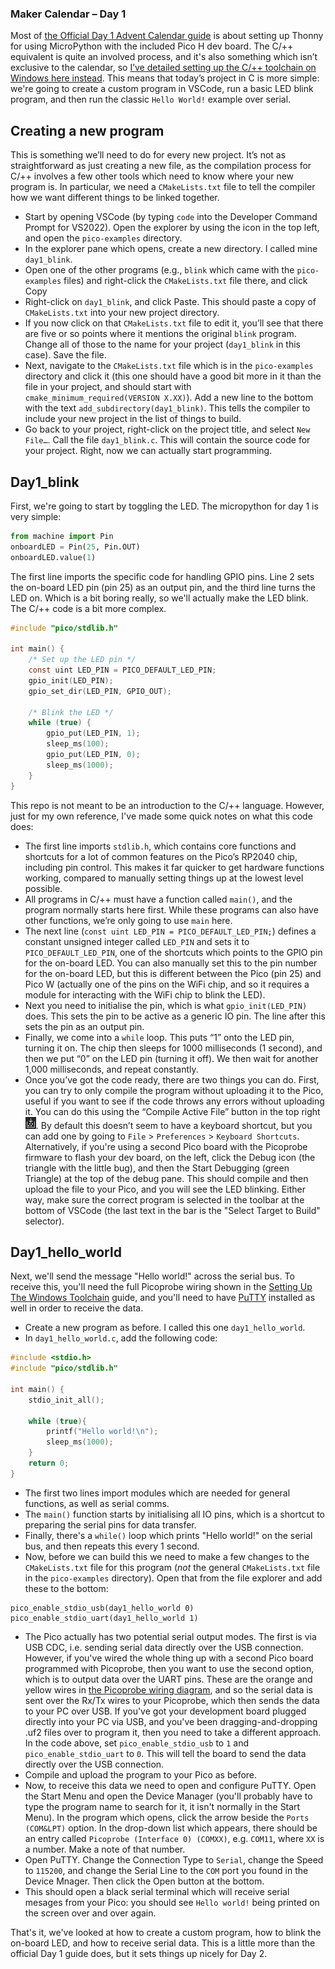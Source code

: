 ### Maker Calendar – Day 1

Most of [the Official Day 1 Advent Calendar guide](https://thepihut.com/blogs/raspberry-pi-tutorials/maker-advent-calendar-day-1-getting-started) is about setting up Thonny for using MicroPython with the included Pico H dev board.  The C/++ equivalent is quite an involved process, and it's also something which isn’t exclusive to the calendar, so [I’ve detailed setting up the C/++ toolchain on Windows here instead](https://github.com/UnfinishedStuff/C-Development-for-Raspberry-Pi-Pico/tree/main/Setting-up-the-Windows-toolchain).  This means that today’s project in C is more simple: we're going to create a custom program in VSCode, run a basic LED blink program, and then run the classic `Hello World!` example over serial.


## Creating a new program
This is something we’ll need to do for every new project.  It’s not as straightforward as just creating a new file, as the compilation process for C/++ involves a few other tools which need to know where your new program is.  In particular, we need a `CMakeLists.txt` file to tell the compiler how we want different things to be linked together.
* Start by opening VSCode (by typing `code` into the Developer Command Prompt for VS2022).  Open the explorer by using the icon in the top left, and open the `pico-examples` directory.
*	In the explorer pane which opens, create a new directory.  I called mine `day1_blink`.
*	Open one of the other programs (e.g., `blink` which came with the `pico-examples` files) and right-click the `CMakeLists.txt` file there, and click Copy
*	Right-click on `day1_blink`, and click Paste.  This should paste a copy of `CMakeLists.txt` into your new project directory.
*	If you now click on that `CMakeLists.txt` file to edit it, you’ll see that there are five or so points where it mentions the original `blink` program.  Change all of those to the name for your project (`day1_blink` in this case).  Save the file.
*	Next, navigate to the `CMakeLists.txt` file which is in the `pico-examples` directory and click it (this one should have a good bit more in it than the file in your project, and should start with `cmake_minimum_required(VERSION X.XX)`).  Add a new line to the bottom with the text `add_subdirectory(day1_blink)`.  This tells the compiler to include your new project in the list of things to build.
*	Go back to your project, right-click on the project title, and select `New File…`.  Call the file `day1_blink.c`.  This will contain the source code for your project.  Right, now we can actually start programming.

## Day1_blink
First, we're going to start by toggling the LED.  The micropython for day 1 is very simple:

```python
from machine import Pin
onboardLED = Pin(25, Pin.OUT)
onboardLED.value(1)
```
The first line imports the specific code for handling GPIO pins.  Line 2 sets the on-board LED pin (pin 25) as an output pin, and the third line turns the LED on.  Which is a bit boring really, so we'll actually make the LED blink.  The C/++ code is a bit more complex.

```C
#include "pico/stdlib.h"

int main() {
    /* Set up the LED pin */
    const uint LED_PIN = PICO_DEFAULT_LED_PIN;
    gpio_init(LED_PIN);
    gpio_set_dir(LED_PIN, GPIO_OUT);
    
    /* Blink the LED */
    while (true) {
        gpio_put(LED_PIN, 1);
        sleep_ms(100);
        gpio_put(LED_PIN, 0);
        sleep_ms(1000);
    }
}
```
This repo is not meant to be an introduction to the C/++ language.  However, just for my own reference, I've made some quick notes on what this code does:
* The first line imports `stdlib.h`, which contains core functions and shortcuts for a lot of common features on the Pico’s RP2040 chip, including pin control.  This makes it far quicker to get hardware functions working, compared to manually setting things up at the lowest level possible.
* All programs in C/++ must have a function called `main()`, and the program normally starts here first.  While these programs can also have other functions, we’re only going to use `main` here.
*	The next line (`const uint LED_PIN = PICO_DEFAULT_LED_PIN;`) defines a constant unsigned integer called `LED_PIN` and sets it to `PICO_DEFAULT_LED_PIN`, one of the shortcuts which points to the GPIO pin for the on-board LED.  You can also manually set this to the pin number for the on-board LED, but this is different between the Pico (pin 25) and Pico W (actually one of the pins on the WiFi chip, and so it requires a module for interacting with the WiFi chip to blink the LED).
*	Next you need to initialise the pin, which is what `gpio_init(LED_PIN)` does.  This sets the pin to be active as a generic IO pin.  The line after this sets the pin as an output pin.
*	Finally, we come into a `while` loop.  This puts “1” onto the LED pin, turning it on.  The chip then sleeps for 1000 milliseconds (1 second), and then we put “0” on the LED pin (turning it off).  We then wait for another 1,000 milliseconds, and repeat constantly.
*	Once you’ve got the code ready, there are two things you can do.  First, you can try to only compile the program without uploading it to the Pico, useful if you want to see if the code throws any errors without uploading it.  You can do this using the “Compile Active File” button in the top right ![Compile Active File Icon](https://raw.githubusercontent.com/UnfinishedStuff/C-Development-for-Raspberry-Pi-Pico/main/Maker_Advent_Calendar/Day1/CompileActiveFile.jpg).  By default this doesn’t seem to have a keyboard shortcut, but you can add one by going to `File` > `Preferences` > `Keyboard Shortcuts`.  Alternatively, if you're using a second Pico board with the Picoprobe firmware to flash your dev board, on the left, click the Debug icon (the triangle with the little bug), and then the Start Debugging (green Triangle) at the top of the debug pane.  This should compile and then upload the file to your Pico, and you will see the LED blinking.  Either way, make sure the correct program is selected in the toolbar at the bottom of VSCode (the last text in the bar is the "Select Target to Build" selector).

## Day1_hello_world
Next, we'll send the message "Hello world!" across the serial bus.  To receive this, you'll need the full Picoprobe wiring shown in the [Setting Up The Windows Toolchain](https://github.com/UnfinishedStuff/C-Development-for-Raspberry-Pi-Pico/tree/main/Setting-up-the-Windows-toolchain) guide, and you'll need to have [PuTTY](https://putty.org/) installed as well in order to receive the data.
* Create a new program as before.  I called this one `day1_hello_world`.
* In `day1_hello_world.c`, add the following code:

```C
#include <stdio.h>
#include "pico/stdlib.h"

int main() {
    stdio_init_all();

    while (true){
        printf("Hello world!\n");
        sleep_ms(1000);
    }
    return 0;
}
```

* The first two lines import modules which are needed for general functions, as well as serial comms.  
* The `main()` function starts by initialising all IO pins, which is a shortcut to preparing the serial pins for data transfer.  
* Finally, there's a `while()` loop which prints "Hello world!" on the serial bus, and then repeats this every 1 second.
* Now, before we can build this we need to make a few changes to the `CMakeLists.txt` file for this program (*not* the general `CMakeLists.txt` file in the `pico-examples` directory).  Open that from the file explorer and add these to the bottom:

```
pico_enable_stdio_usb(day1_hello_world 0)
pico_enable_stdio_uart(day1_hello_world 1)
```

* The Pico actually has two potential serial output modes.  The first is via USB CDC, i.e. sending serial data directly over the USB connection.  However, if you've wired the whole thing up with a second Pico board programmed with Picoprobe, then you want to use the second option, which is to output data over the UART pins.  These are the orange and yellow wires in [the Picoprobe wiring diagram](https://raw.githubusercontent.com/UnfinishedStuff/C-Development-for-Raspberry-Pi-Pico/main/Setting-up-the-Windows-toolchain/Picoprobe_wiring.jpg?token=GHSAT0AAAAAAB4LJFJD6JNAZNSVUUBV2IMEY4Y573A), and so the serial data is sent over the Rx/Tx wires to your Picoprobe, which then sends the data to your PC over USB.  If you've got your development board plugged directly into your PC via USB, and you've been dragging-and-dropping .uf2 files over to program it, then you need to take a different approach.  In the code above, set `pico_enable_stdio_usb` to `1` and `pico_enable_stdio_uart` to `0`.  This will tell the board to send the data directly over the USB connection.
* Compile and upload the program to your Pico as before.
* Now, to receive this data we need to open and configure PuTTY.  Open the Start Menu and open the Device Manager (you'll probably have to type the program name to search for it, it isn't normally in the Start Menu).  In the program which opens, click the arrow beside the `Ports (COM&LPT)` option.  In the drop-down list which appears, there should be an entry called `Picoprobe (Interface 0) (COMXX)`, e.g. `COM11`, where `XX` is a number.  Make a note of that number.
* Open PuTTY.  Change the Connection Type to `Serial`, change the Speed to `115200`, and change the Serial Line to the `COM` port you found in the Device Mnager.  Then click the Open button at the bottom.
* This should open a black serial terminal which will receive serial mesages from your Pico: you should see `Hello world!` being printed on the screen over and over again.

That's it, we've looked at how to create a custom program, how to blink the on-board LED, and how to receive serial data.  This is a little more than the official Day 1 guide does, but it sets things up nicely for Day 2.
